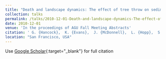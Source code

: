 ```yaml
---
title: "Death and landscape dynamics: The effect of tree throw on sediment transport and landscape evolution"
collection: talks
permalink: /talks/2010-12-01-Death-and-landscape-dynamics-The-effect-of-tree-throw-on-sediment-transport-and-landscape-evolution
date: 2010-12-01
venue: 'In the proceedings of AGU Fall Meeting Abstracts'
citation: ' G. {Hancock},  K. {Evans},  J. {McDonnell},  L. {Hopp},  S. {Reaney}, &quot;Death and landscape dynamics: The effect of tree throw on sediment transport and landscape evolution.&quot; In the proceedings of AGU Fall Meeting Abstracts, 2010.'
location: "San Francisco, USA"
---
```

Use [Google Scholar](https://scholar.google.com/scholar?q=Death+and+landscape+dynamics:+The+effect+of+tree+throw+on+sediment+transport+and+landscape+evolution){:target="_blank"} for full citation
